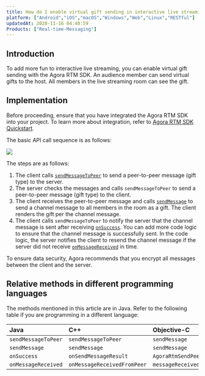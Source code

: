 ```yaml
---
title: How do I enable virtual gift sending in interactive live streaming using the Agora RTM SDK?
platform: ["Android","iOS","macOS","Windows","Web","Linux","RESTful"]
updatedAt: 2020-11-16 04:40:59
Products: ["Real-time-Messaging"]
---
```

## Introduction

To add more fun to interactive live streaming, you can enable virtual gift sending with the Agora RTM SDK.  An audience member can send virtual gifts to the host. All members in the live streaming room can see the gift.

## Implementation

Before proceeding, ensure that you have integrated the Agora RTM SDK into your project. To learn more about integration, refer to [Agora RTM SDK Quickstart](https://docs.agora.io/en/Real-time-Messaging/messaging_android?platform=Android).

The basic API call sequence is as follows:

![](https://web-cdn.agora.io/docs-files/1595560205836)

The steps are as follows:

1. The client calls [`sendMessageToPeer`](https://docs.agora.io/en/Real-time-Messaging/API%20Reference/RTM_java/classio_1_1agora_1_1rtm_1_1_rtm_client.html#a729079805644b3307297fb2e902ab4c9) to send a peer-to-peer message (gift type) to the server.
2. The server checks the messages and calls `sendMessageToPeer` to send a peer-to-peer message (gift type) to the client.
3. The client receives the peer-to-peer message and calls [`sendMessage`](https://docs.agora.io/en/Real-time-Messaging/API%20Reference/RTM_java/classio_1_1agora_1_1rtm_1_1_rtm_channel.html#a57087adf4227a17c774ea292840148a0) to send a channel message to all members in the room as a gift. The client renders the gift per the channel message.
4. The client calls `sendMessageToPeer` to notify the server that the channel message is sent after receiving [`onSuccess`](https://docs.agora.io/en/Real-time-Messaging/API%20Reference/RTM_java/interfaceio_1_1agora_1_1rtm_1_1_result_callback.html#a7206b30500655c4a73d146acf50cb6f5). You can add more code logic to ensure that the channel message is successfully sent. In the code logic, the server notifies the client to resend the channel message if the server did not receive [`onMessageReceived`](https://docs.agora.io/en/Real-time-Messaging/API%20Reference/RTM_java/interfaceio_1_1agora_1_1rtm_1_1_rtm_client_listener.html?_ga=2.40828960.36209356.1595832008-73063204.1585890674#af760814981718fb31d88acb8251d19b6) in time.

<div class="alert note">To ensure data security, Agora recommends that you encrypt all messages between the client and the server.</div>

## Relative methods in different programming languages

The methods mentioned in this article are in Java. Refer to the following table if you are programming in a different language:

| Java   |    C++       | Objective-C       | JavaScript        |
| :----------|:-------- | :---------------- | :---------------- |
| `sendMessageToPeer` | `sendMessageToPeer` | `sendMessage`     | `sendMessageToPeer`     |
| `sendMessage`  |   `sendMessage`  |  `sendMessage` |  `sendMessage`  |
|   `onSuccess`  |   `onSendMessageResult`  |   `AgoraRtmSendPeerMessageBlock`  |     `PeerMessageSendResult`   |
| `onMessageReceived` | `onMessageReceivedFromPeer`   | `messageReceived` | `MessageFromPeer` | 